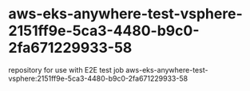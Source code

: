 # aws-eks-anywhere-test-vsphere-2151ff9e-5ca3-4480-b9c0-2fa671229933-58
repository for use with E2E test job aws-eks-anywhere-test-vsphere:2151ff9e-5ca3-4480-b9c0-2fa671229933-58
